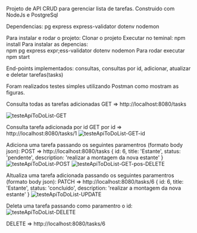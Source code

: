 
Projeto de API CRUD para gerenciar lista de tarefas.
Construido com NodeJs e PostgreSql

Dependencias:
pg
express
express-validator
dotenv
nodemon

Para instalar e rodar o projeto:
Clonar o projeto 
Executar no teminal: 
npm install
Para instalar as depencias:  
npm pg express expr;ess-validator dotenv nodemon
Para rodar executar 
npm start 

End-points implementados:
consultas, consultas por id, adicionar, atualizar e deletar tarefas(tasks)

Foram realizados testes simples utilizando Postman como mostram as figuras.

Consulta todas as tarefas adicionadas
GET => http://localhost:8080/tasks

![testeApiToDoList-GET](https://github.com/josiane-silwa/api-to-do-list/assets/108165656/75eee6b5-a7b2-428a-bc38-eb3656c2657a)

Consulta tarefa adicionada por id
GET por id => http://localhost:8080/tasks/1
![testeApiToDoList-GET-id](https://github.com/josiane-silwa/api-to-do-list/assets/108165656/595114e8-a326-4e2b-9b14-805aded10d4b)


Adiciona uma tarefa passando os seguintes paramentros (formato body json):
POST => http://localhost:8080/tasks
{
  id: 6,
  title: 'Estante',
  status: 'pendente',
  description: 'realizar a montagem da nova estante'
}
![testeApiToDoList-POST](https://github.com/josiane-silwa/api-to-do-list/assets/108165656/7755fe79-4ff9-4384-97a7-8cab1ef7b752)
![testeApiToDoList-GET-pos-DELETE](https://github.com/josiane-silwa/api-to-do-list/assets/108165656/ee25a8b8-6b2c-4294-aaeb-915c49c52df4)


Altualiza uma tarefa adicionada passando os seguintes paramentros (formato body json):
PATCH => http://localhost:8080/tasks/6
{
  id: 6,
  title: 'Estante',
  status: 'concluido',
  description: 'realizar a montagem da nova estante'
}
![testeApiToDoList-UPDATE](https://github.com/josiane-silwa/api-to-do-list/assets/108165656/59646a0e-6761-42cb-a04c-85e7aae1b200)



Deleta uma tarefa passando como paramentro o id:
![testeApiToDoList-DELETE](https://github.com/josiane-silwa/api-to-do-list/assets/108165656/e38b4b7c-0d51-4274-b726-562550213696)

DELETE => http://localhost:8080/tasks/6
